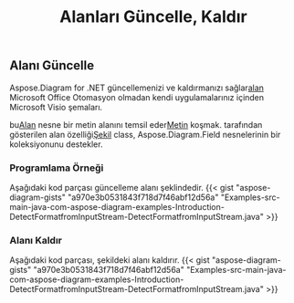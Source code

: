 ﻿---
title: Alanları Güncelle, Kaldır
type: docs
weight: 20
url: /tr/java/update-remove-fields/
description: Bu bölümde alanların nasıl güncelleneceği veya kaldırılacağı açıklanmaktadır.
---
## **Alanı Güncelle**
 Aspose.Diagram for .NET güncellemenizi ve kaldırmanızı sağlar[alan](https://reference.aspose.com/diagram/java/com.aspose.diagram/field) Microsoft Office Otomasyon olmadan kendi uygulamalarınız içinden Microsoft Visio şemaları.

 bu[Alan](https://reference.aspose.com/diagram/java/com.aspose.diagram/field) nesne bir metin alanını temsil eder[Metin](https://reference.aspose.com/diagram/java/com.aspose.diagram/text) koşmak. tarafından gösterilen alan özelliği[Şekil](https://reference.aspose.com/diagram/java/com.aspose.diagram/shape) class, Aspose.Diagram.Field nesnelerinin bir koleksiyonunu destekler.
### **Programlama Örneği**
Aşağıdaki kod parçası güncelleme alanı şeklindedir.
{{< gist "aspose-diagram-gists" "a970e3b0531843f718d7f46abf12d56a" "Examples-src-main-java-com-aspose-diagram-examples-Introduction-DetectFormatfromInputStream-DetectFormatfromInputStream.java" >}}

### **Alanı Kaldır**
Aşağıdaki kod parçası, şekildeki alanı kaldırır.
{{< gist "aspose-diagram-gists" "a970e3b0531843f718d7f46abf12d56a" "Examples-src-main-java-com-aspose-diagram-examples-Introduction-DetectFormatfromInputStream-DetectFormatfromInputStream.java" >}}

